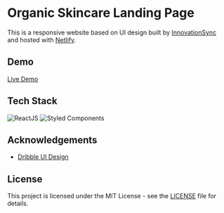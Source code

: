 # Organic Skincare Landing Page

This is a responsive website based on UI design built by [InnovationSync](https://dribbble.com/InnovationSync) and hosted with [Netlify](https://www.netlify.com/).

## Demo

[Live Demo](https://organic-u.netlify.app/)

## Tech Stack

![ReactJS](https://img.shields.io/badge/react-%2320232a.svg?style=for-the-badge&logo=react&logoColor=%2361DAFB)
![Styled Components](https://img.shields.io/badge/styled--components-DB7093?style=for-the-badge&logo=styled-components&logoColor=white)

## Acknowledgements

-   [Dribble UI Design](https://dribbble.com/shots/16480576-Organic-Skin-Care-Website/attachments/11294188?mode=media)

## License

This project is licensed under the MIT License - see the [LICENSE](LICENSE) file for details.
